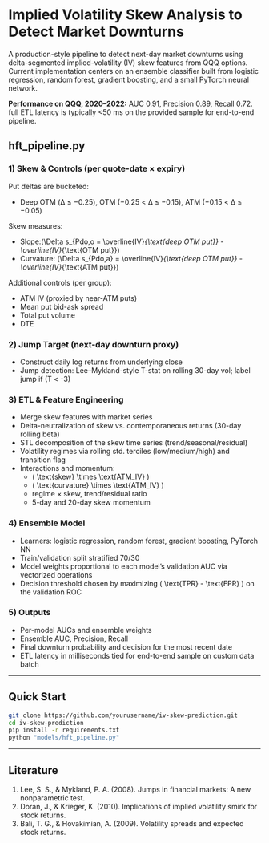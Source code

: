 # Implied Volatility Skew Analysis to Detect Market Downturns

A production-style pipeline to detect next-day market downturns using delta-segmented implied-volatility (IV) skew features from QQQ options. Current implementation centers on an ensemble classifier built from logistic regression, random forest, gradient boosting, and a small PyTorch neural network.

**Performance on QQQ, 2020–2022:** AUC 0.91, Precision 0.89, Recall 0.72. full ETL latency is typically <50 ms on the provided sample for end-to-end pipeline.


##  hft_pipeline.py

### 1) Skew & Controls (per quote-date × expiry)

Put deltas are bucketed:
* Deep OTM (Δ ≤ −0.25), OTM (−0.25 < Δ ≤ −0.15), ATM (−0.15 < Δ ≤ −0.05)

Skew measures:
* Slope:(\Delta s_{Pdo,o = \overline{IV}*{\text{deep OTM put}} - \overline{IV}*{\text{OTM put}})
* Curvature: (\Delta s_{Pdo,a} = \overline{IV}*{\text{deep OTM put}} - \overline{IV}*{\text{ATM put}})

Additional controls (per group):
* ATM IV (proxied by near-ATM puts)
* Mean put bid-ask spread
* Total put volume
* DTE

### 2) Jump Target (next-day downturn proxy)
* Construct daily log returns from underlying close
* Jump detection: Lee–Mykland-style T-stat on rolling 30-day vol; label jump if (T < -3)

### 3) ETL & Feature Engineering
* Merge skew features with market series
* Delta-neutralization of skew vs. contemporaneous returns (30-day rolling beta)
* STL decomposition of the skew time series (trend/seasonal/residual)
* Volatility regimes via rolling std. terciles (low/medium/high) and transition flag
* Interactions and momentum:
  * ( \text{skew} \times \text{ATM_IV} )
  * ( \text{curvature} \times \text{ATM_IV} )
  * regime × skew, trend/residual ratio
  * 5-day and 20-day skew momentum

### 4) Ensemble Model 
* Learners: logistic regression, random forest, gradient boosting, PyTorch NN
* Train/validation split stratified 70/30
* Model weights proportional to each model’s validation AUC via vectorized operations
* Decision threshold chosen by maximizing ( \text{TPR} - \text{FPR} ) on the validation ROC

### 5) Outputs
* Per-model AUCs and ensemble weights
* Ensemble AUC, Precision, Recall
* Final downturn probability and decision for the most recent date
* ETL latency in milliseconds tied for end-to-end sample on custom data batch

---

## Quick Start

```bash
git clone https://github.com/yourusername/iv-skew-prediction.git
cd iv-skew-prediction
pip install -r requirements.txt
python "models/hft_pipeline.py"
```

---

## Literature

1. Lee, S. S., & Mykland, P. A. (2008). Jumps in financial markets: A new nonparametric test.
2. Doran, J., & Krieger, K. (2010). Implications of implied volatility smirk for stock returns.
3. Bali, T. G., & Hovakimian, A. (2009). Volatility spreads and expected stock returns.

